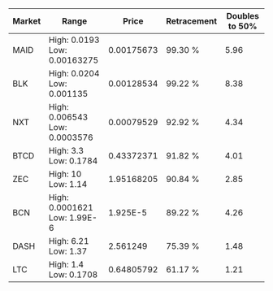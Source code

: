 | Market | Range | Price| Retracement | Doubles to 50% |
| --- | --- | --- | --- | --- |
| MAID | High: 0.0193<br />Low: 0.00163275 | 0.00175673 | 99.30 % | 5.96 |
| BLK | High: 0.0204<br />Low: 0.001135 | 0.00128534 | 99.22 % | 8.38 |
| NXT | High: 0.006543<br />Low: 0.0003576 | 0.00079529 | 92.92 % | 4.34 |
| BTCD | High: 3.3<br />Low: 0.1784 | 0.43372371 | 91.82 % | 4.01 |
| ZEC | High: 10<br />Low: 1.14 | 1.95168205 | 90.84 % | 2.85 |
| BCN | High: 0.0001621<br />Low: 1.99E-6 | 1.925E-5 | 89.22 % | 4.26 |
| DASH | High: 6.21<br />Low: 1.37 | 2.561249 | 75.39 % | 1.48 |
| LTC | High: 1.4<br />Low: 0.1708 | 0.64805792 | 61.17 % | 1.21 |
